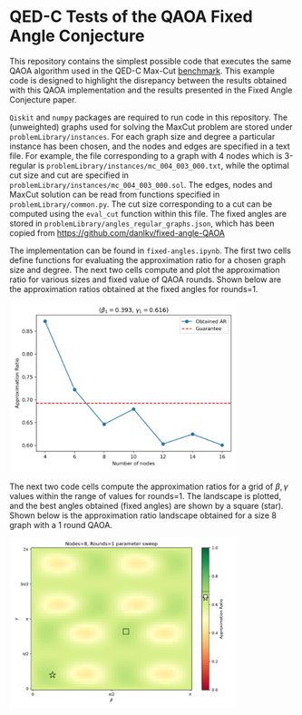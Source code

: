 # QED-C Tests of the QAOA Fixed Angle Conjecture

This repository contains the simplest possible code that executes the same QAOA algorithm used in the QED-C Max-Cut [benchmark](https://github.com/SRI-International/QC-App-Oriented-Benchmarks/tree/add-maxcut-benchmark/maxcut).  This example code is designed to highlight the disrepancy between the results obtained with this QAOA implementation and the results presented in the Fixed Angle Conjecture paper.

`Qiskit` and `numpy` packages are required to run code in this repository. The (unweighted) graphs used for solving the MaxCut problem are stored under `problemLibrary/instances`. For each graph size and degree a particular instance has been chosen, and the nodes and edges are specified in a text file. For example, the file corresponding to a graph with 4 nodes which is 3-regular is `problemLibrary/instances/mc_004_003_000.txt`, while the optimal cut size and cut are specified in `problemLibrary/instances/mc_004_003_000.sol`. The edges, nodes and MaxCut solution can be read from functions specified in `problemLibrary/common.py`.  The cut size corresponding to a cut can be computed using the `eval_cut` function within this file. The fixed angles are stored in `problemLibrary/angles_regular_graphs.json`, which has been copied from https://github.com/danlkv/fixed-angle-QAOA

The implementation can be found in `fixed-angles.ipynb`. The first two cells define functions for evaluating the approximation ratio for a chosen graph size and degree. The next two cells compute and plot the approximation ratio for various sizes and fixed value of QAOA rounds. Shown below are the approximation ratios obtained at the fixed angles for rounds=1.

<img src="Figures/Rounds%3D1.png" alt="Approximation ratios obtained at the fixed angles for rounds=1" width="400"/>

The next two code cells compute the approximation ratios for a grid of $\beta,\gamma$ values within the range of values for rounds=1. The landscape is plotted, and the best angles obtained (fixed angles) are shown by a square (star). Shown below is the approximation ratio landscape obtained for a size 8 graph with a 1 round QAOA.

<img src="Figures/Sweep-Size=8-Rounds=1.png" alt="Approximation Ratio landscape for a size 8 graph and rounds=1 " width="400"/>

<!--- # ![alt text](Figures/Sweep-Size=8-Rounds=1.png) ---!>
